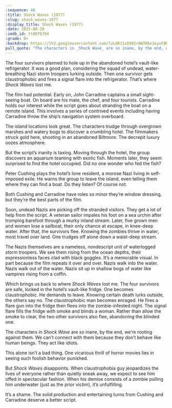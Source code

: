 ```yaml
---
:sequence: 46
:title: Shock Waves (1977)
:slug: shock-waves-1977
:display_title: Shock Waves (1977)
:date: 2015-08-29
:imdb_id: tt0076704
:grade: D+
:backdrop: https://lh3.googleusercontent.com/lzLOK11xD98IrAW7Kbn1eyuF8NFIwU6__3tRUlCA9F8=w1000-rj
pull_quote: "The characters in _Shock Wave_ are so inane, by the end, we’re rooting against them."
---
```

The four survivors planned to hole up in the abandoned hotel’s vault-like refrigerator. It was a good plan, considering the squad of undead, water-breathing Nazi storm troopers lurking outside. Then one survivor gets claustrophobic and fires a signal flare into the refrigerator. That’s where _Shock Waves_ lost me. 

The film had potential. Early on, John Carradine captains a small sight-seeing boat. On board are his mate, the chef, and four tourists. Carradine holds our interest while the script goes about stranding the boat on a remote island. This involves a series of contrived events including having Carradine throw the ship’s navigation system overboard.

The island locations look great. The characters trudge through overgrown marshes and watery bogs to discover a crumbling hotel. The filmmakers struck gold here, shooting in an abandoned Biltmore. The decrepit luxury oozes atmosphere. 

But the script’s inanity is taxing. Moving through the hotel, the group discovers an aquarium teaming with exotic fish. Moments later, they seem surprised to find the hotel occupied. Did no one wonder who fed the fish? 

Peter Cushing plays the hotel’s lone resident, a morose Nazi living in self-imposed exile. He warns the group to leave the island, even telling them where they can find a boat. Do they listen? Of course not. 

Both Cushing and Carradine have roles so minor they’re window dressing, but they’re the best parts of the film.

Soon, undead Nazis are picking off the stranded visitors. They get a lot of help from the script. A veteran sailor impales his foot on a sea urchin after tromping barefoot through a murky inland stream. Later, five grown men and women lose a sailboat, their only chance at escape, in knee-deep water. After that, the survivors flee. Knowing the zombies thrive in water, most travel over land. One trudges off alone down a waist-deep stream.

The Nazis themselves are a nameless, nondescript unit of waterlogged storm troopers. We see them rising from the ocean depths, their expressionless faces clad with black goggles. It’s a memorable visual. In part because the film repeats it over and over. Nazis walk into the water. Nazis walk out of the water. Nazis sit up in shallow bogs of water like vampires rising from a coffin.

Which brings us back to where _Shock Waves_ lost me. The four survivors are safe, locked in the hotel’s vault-like fridge. One becomes claustrophobic. He demands to leave. Knowing certain death lurks outside, the others say no. The claustrophobic man becomes enraged. He fires a flare gun into the fridge then flees into the zombie-infested night. The signal flare fills the fridge with smoke and blinds a woman. Rather than allow the smoke to clear, the two other survivors also flee, abandoning the blinded one.

The characters in _Shock Wave_ are so inane, by the end, we’re rooting against them. We can’t connect with them because they don’t behave like human beings. They act like idiots.

This alone isn’t a bad thing. One vicarious thrill of horror movies lies in seeing such foolish behavior punished. 

But _Shock Waves_ disappoints. When claustrophobia guy jeopardizes the lives of everyone rather than quietly sneak away, we expect to see him offed in spectacular fashion. When his demise consists of a zombie pulling him underwater (just as the prior victim), it’s unfulfilling.

It’s a shame. The solid production and entertaining turns from Cushing and Carradine deserve a better script.